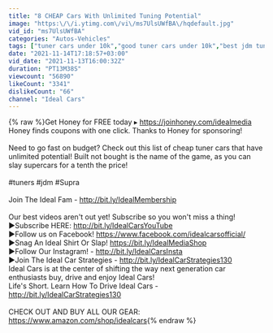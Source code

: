 ```yaml
---
title: "8 CHEAP Cars With Unlimited Tuning Potential"
image: "https:\/\/i.ytimg.com\/vi\/ms7UlsUWfBA\/hqdefault.jpg"
vid_id: "ms7UlsUWfBA"
categories: "Autos-Vehicles"
tags: ["tuner cars under 10k","good tuner cars under 10k","best jdm tuner cars under 10k"]
date: "2021-11-14T17:18:57+03:00"
vid_date: "2021-11-13T16:00:32Z"
duration: "PT13M38S"
viewcount: "56890"
likeCount: "3341"
dislikeCount: "66"
channel: "Ideal Cars"
---
```

{% raw %}Get Honey for FREE today ▸ <a rel="nofollow" target="blank" href="https://joinhoney.com/idealmedia">https://joinhoney.com/idealmedia</a><br />Honey finds coupons with one click. Thanks to Honey for sponsoring!<br /><br />Need to go fast on budget? Check out this list of cheap tuner cars that have unlimited potential! Built not bought is the name of the game, as you can slay supercars for a tenth the price!<br /><br />#tuners #jdm #Supra<br /><br />Join The Ideal Fam - <a rel="nofollow" target="blank" href="http://bit.ly/IdealMembership">http://bit.ly/IdealMembership</a><br /><br />Our best videos aren't out yet! Subscribe so you won't miss a thing!<br />►Subscribe HERE: <a rel="nofollow" target="blank" href="http://bit.ly/IdealCarsYouTube">http://bit.ly/IdealCarsYouTube</a><br />►Follow us on Facebook! <a rel="nofollow" target="blank" href="https://www.facebook.com/idealcarsofficial/">https://www.facebook.com/idealcarsofficial/</a><br />►Snag An Ideal Shirt Or Slap! <a rel="nofollow" target="blank" href="https://bit.ly/IdealMediaShop">https://bit.ly/IdealMediaShop</a><br />►Follow Our Instagram! - <a rel="nofollow" target="blank" href="http://bit.ly/IdealCarsInsta">http://bit.ly/IdealCarsInsta</a><br />►Join The Ideal Car Strategies - <a rel="nofollow" target="blank" href="http://bit.ly/IdealCarStrategies130">http://bit.ly/IdealCarStrategies130</a><br />Ideal Cars is at the center of shifting the way next generation car enthusiasts buy, drive and enjoy Ideal Cars! <br />Life's Short. Learn How To Drive Ideal Cars - <a rel="nofollow" target="blank" href="http://bit.ly/IdealCarStrategies130">http://bit.ly/IdealCarStrategies130</a><br /><br />CHECK OUT AND BUY ALL OUR GEAR: <a rel="nofollow" target="blank" href="https://www.amazon.com/shop/idealcars">https://www.amazon.com/shop/idealcars</a>{% endraw %}
